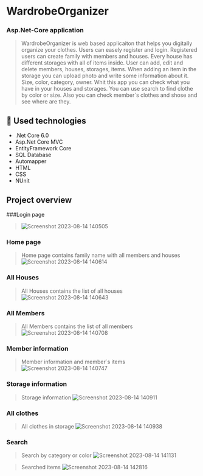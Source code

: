 # WardrobeOrganizer

### Asp.Net-Core application


> WardrobeOrganizer is web based applicaiton that helps you digitally organize your clothes.
> Users can easely register and login.
> Registered users can create family with members and houses. Every house has different storages with all of items inside.
> User can add, edit and delete members, houses, storages, items.
> When adding an item in the storage you can upload photo and write some information about it. Size, color, category, owner.
> Whit this app you can check what you have in your houses and storages.
> You can use search to find clothe by color or size.
> Also you can check member`s clothes and shose and see where are they.



## :hammer: Used technologies

* .Net Core 6.0
* Asp.Net Core MVC
* EntityFramework Core
* SQL Database
* Automapper
* HTML
* CSS
* NUnit


## Project overview

###Login page
>![Screenshot 2023-08-14 140505](https://github.com/KarolinaBorisova/WardrobeOrganizer/assets/85222435/ec46654f-7f34-4063-ab2a-104526417494)

### Home page
> Home page contains family name with all members and houses
![Screenshot 2023-08-14 140614](https://github.com/KarolinaBorisova/WardrobeOrganizer/assets/85222435/37bb4611-3668-4b5e-8bf8-bdb3ee44e458)

### All Houses
> All Houses contains the list of all houses
![Screenshot 2023-08-14 140643](https://github.com/KarolinaBorisova/WardrobeOrganizer/assets/85222435/bf99398a-4414-4685-814a-0c9ca22b916f)

### All Members
> All Members contains the list of all members
![Screenshot 2023-08-14 140708](https://github.com/KarolinaBorisova/WardrobeOrganizer/assets/85222435/a597c60d-5232-4069-b419-5683df4e1cce)

### Member information
>Member information and member`s items
![Screenshot 2023-08-14 140747](https://github.com/KarolinaBorisova/WardrobeOrganizer/assets/85222435/aacc9d74-1333-4ff0-8ede-8633879117ea)

### Storage information
>Storage information
![Screenshot 2023-08-14 140911](https://github.com/KarolinaBorisova/WardrobeOrganizer/assets/85222435/c4fedb8c-f433-441b-bfe7-2e4c68cdf97b)

### All clothes
>All clothes in storage
![Screenshot 2023-08-14 140938](https://github.com/KarolinaBorisova/WardrobeOrganizer/assets/85222435/9eacf17d-2e92-43f6-8a31-497a282f6b7a)

### Search
>Search by category or color 
![Screenshot 2023-08-14 141131](https://github.com/KarolinaBorisova/WardrobeOrganizer/assets/85222435/7aa1598c-f489-47c0-b925-c1f2b6ac0b7d)

>Searched items
![Screenshot 2023-08-14 142816](https://github.com/KarolinaBorisova/WardrobeOrganizer/assets/85222435/dafffe25-2fae-4714-8988-8dac2396de12)
